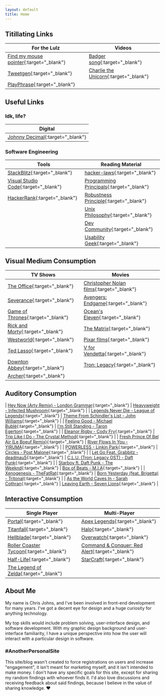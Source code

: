 ```yaml
---
layout: default
title: Home
---
```


## Titillating Links

| For the Lulz                                                                           | Videos                                                                         |
| -------------------------------------------------------------------------------------- | ------------------------------------------------------------------------------ |
| [Find my mouse pointer](https://pointerpointer.com){:target="_blank"}                  | [Badger song](https://youtu.be/NL6CDFn2i3I){:target="_blank"}                  |
| [Tweetgen](https://www.tweetgen.com){:target="_blank"}                                 | [Charlie the Unicorn](https://youtu.be/CsGYh8AacgY){:target="_blank"}          |
| [PlayPhrase](https://playphrase.me){:target="_blank"}                                  | |

## Useful Links

### Idk, life?
| Digital                                                       |
| ------------------------------------------------------------- |
| [Johnny Decimal](https://johnnydecimal.com){:target="_blank"} |

### Software Engineering

| Tools                                                                   | Reading Material                                                                              |
| ----------------------------------------------------------------------- | --------------------------------------------------------------------------------------------- |
| [StackBlitz](https://stackblitz.com){:target="_blank"}                  | [hacker-laws](https://github.com/dwmkerr/hacker-laws){:target="_blank"}                       |
| [Visual Studio Code](https://code.visualstudio.com){:target="_blank"}   | [Programming Principals](https://github.com/webpro/programming-principles){:target="_blank"}  |
| [HackerRank](https://www.hackerrank.com){:target="_blank"}              | [Robustness Principle](https://en.wikipedia.org/wiki/Robustness_principle){:target="_blank"}  |
|                                                                         | [Unix Philosophy](https://en.wikipedia.org/wiki/Unix_philosophy){:target="_blank"}            |
|                                                                         | [Dev Community](https://dev.to){:target="_blank"}                                             |
|                                                                         | [Usability Geek](https://usabilitygeek.com){:target="_blank"}                                 |

## Visual Medium Consumption

| TV Shows                                                                    | Movies                                                                                    |
| --------------------------------------------------------------------------- | ----------------------------------------------------------------------------------------- |
| [The Office](https://www.imdb.com/title/tt0386676/){:target="_blank"}       | [Christopher Nolan films](https://www.imdb.com/name/nm0634240/){:target="_blank"}         |
| [Severance](https://www.imdb.com/title/tt11280740/){:target="_blank"}       | [Avengers: Endgame](https://www.imdb.com/title/tt4154796/){:target="_blank"}              |
| [Game of Thrones](https://www.imdb.com/title/tt0944947/){:target="_blank"}  | [Ocean's Eleven](https://www.imdb.com/title/tt0240772/){:target="_blank"}                 |
| [Rick and Morty](https://www.imdb.com/title/tt2861424/){:target="_blank"}   | [The Matrix](https://www.imdb.com/title/tt0133093/){:target="_blank"}                     |
| [Westworld](https://www.imdb.com/title/tt0475784/){:target="_blank"}        | [Pixar films](https://www.imdb.com/search/title/?companies=co0017902){:target="_blank"}   |
| [Ted Lasso](https://www.imdb.com/title/tt10986410/){:target="_blank"}       | [V for Vendetta](https://www.imdb.com/title/tt0434409/){:target="_blank"}                 |
| [Downton Abbey](https://www.imdb.com/title/tt1606375/){:target="_blank"}    | [Tron: Legacy](https://www.imdb.com/title/tt1104001/){:target="_blank"}                   |
| [Archer](https://www.imdb.com/title/tt1486217/){:target="_blank"}           | |

## Auditory Consumption

| [Hey Now (Arty Remix) - London Grammar](https://youtu.be/hzo1_maqV_w){:target="_blank"}     | [Heavyweight - Infected Mushroom](https://youtu.be/9Axg_e8astI){:target="_blank"} |
| [Legends Never Die - League of Legends](https://youtu.be/4Q46xYqUwZQ){:target="_blank"}     | [Theme From Schindler's List - John Williams](https://youtu.be/057A1RdssoU){:target="_blank"} |
| [Feeling Good - Michael Bublé](https://youtu.be/Edwsf-8F3sI){:target="_blank"}              | [I'm Still Standing - Taron Egerton](https://youtu.be/pHZneOidj9A){:target="_blank"} |
| [Eleanor Rigby - Cody Fry](https://youtu.be/wtQBQDaE4Pg){:target="_blank"}                  | [Trip Like I Do - The Crystal Method](https://youtu.be/0hJZR_hinI0){:target="_blank"} |
| [Fresh Prince Of Bel Air (Le Boeuf Remix)](https://youtu.be/Gd3_b9ShBds){:target="_blank"}  | [River Flows In You - YIRUMA](https://youtu.be/zwJQE0HkYZw){:target="_blank"} |
| [POWERLESS - Linkin Park](https://youtu.be/32BOmle7Z6w){:target="_blank"}                   | [Circles - Post Malone](https://youtu.be/wXhTHyIgQ_U){:target="_blank"} |
| [Let Go Feat. Grabbitz - deadmau5](https://youtu.be/PKFcaXd5G8c){:target="_blank"}          | [C.L.U. (Tron: Legacy OST) - Daft Punk](https://youtu.be/QrSLugN8WHc){:target="_blank"} |
| [Starboy ft. Daft Punk - The Weeknd](https://youtu.be/34Na4j8AVgA){:target="_blank"}        | [Box of Beats - M.I.A](https://youtu.be/P9iAYqfpvHQ){:target="_blank"} |
| [Xenogenesis - TheFatRat](https://youtu.be/2Ax_EIb1zks){:target="_blank"}                   | [Born Yesterday (feat. Brigetta) - Tritonal](https://youtu.be/aaO3gBj-cfk){:target="_blank"} |
| [As the World Caves In - Sarah Cothran](https://youtu.be/SqDjQPoJxiw){:target="_blank"}     | [Leaving Earth - Seven Lions](https://youtu.be/3rLyY8H3xaA){:target="_blank"} |

## Interactive Consumption

| Single Player                                                                                                    | Multi-Player                                                                                                    |
| ---------------------------------------------------------------------------------------------------------------- | --------------------------------------------------------------------------------------------------------------- |
| [Portal](https://en.wikipedia.org/wiki/Portal_(series)){:target="_blank"}                                        | [Apex Legends](https://en.wikipedia.org/wiki/Apex_Legends){:target="_blank"}                                    |
| [Titanfall](https://en.wikipedia.org/wiki/Titanfall_2){:target="_blank"}                                         | [Halo](https://en.wikipedia.org/wiki/Halo_(franchise)){:target="_blank"}                                        |
| [Hellblade](https://en.wikipedia.org/wiki/Hellblade:_Senua%27s_Sacrifice){:target="_blank"}                      | [Overwatch](https://en.wikipedia.org/wiki/Overwatch_2){:target="_blank"}                                        |
| [Roller Coaster Tycoon](https://en.wikipedia.org/wiki/RollerCoaster_Tycoon_(video_game)){:target="_blank"}       | [Command & Conquer: Red Alert](https://en.wikipedia.org/wiki/Command_%26_Conquer:_Red_Alert){:target="_blank"}  |
| [Half-Life](https://en.wikipedia.org/wiki/Half-Life_(series)){:target="_blank"}                                  | [StarCraft](https://en.wikipedia.org/wiki/StarCraft){:target="_blank"}|
| [The Legend of Zelda](https://en.wikipedia.org/wiki/The_Legend_of_Zelda){:target="_blank"}                       | |

## About Me

My name is Chris Johns, and I've been involved in front-end development for many years. I've got a decent eye for design and a huge curiosity for anything technology.

My top skills would include problem solving, user-interface design, and software development. With my graphic design background and user-interface familiarity, I have a unique perspective into how the user will interact with a particular design in software.

### #AnotherPersonalSite

This site/blog wasn't created to force registrations on users and increase "engagement", it isn't meant for marketing myself, and it isn't intended to make money. I don't have any specific goals for this site, except for sharing my random findings with whoever finds it. I'd also love discussions and receiving feedback about said findings, because I believe in the value of sharing knowledge. ❤️
